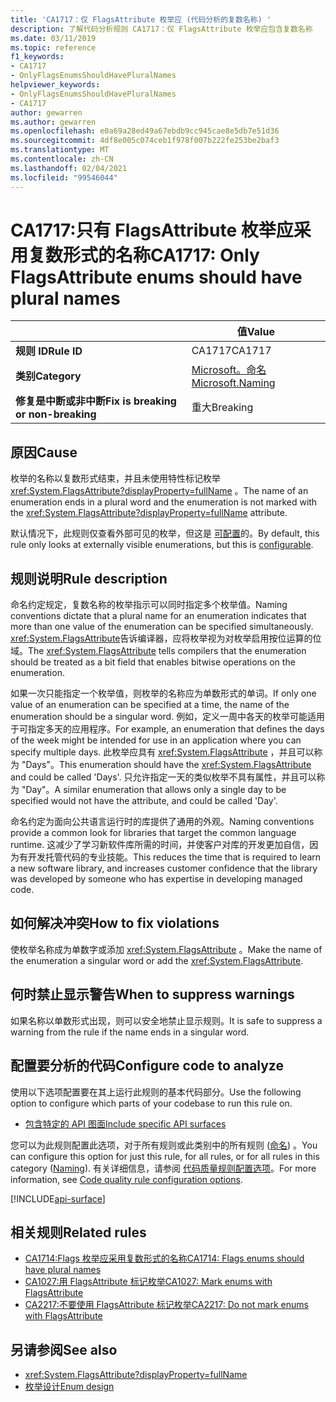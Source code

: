 ```yaml
---
title: 'CA1717：仅 FlagsAttribute 枚举应 (代码分析的复数名称) '
description: 了解代码分析规则 CA1717：仅 FlagsAttribute 枚举应包含复数名称
ms.date: 03/11/2019
ms.topic: reference
f1_keywords:
- CA1717
- OnlyFlagsEnumsShouldHavePluralNames
helpviewer_keywords:
- OnlyFlagsEnumsShouldHavePluralNames
- CA1717
author: gewarren
ms.author: gewarren
ms.openlocfilehash: e0a69a28ed49a67ebdb9cc945cae8e5db7e51d36
ms.sourcegitcommit: 4df8e005c074ceb1f978f007b222fe253be2baf3
ms.translationtype: MT
ms.contentlocale: zh-CN
ms.lasthandoff: 02/04/2021
ms.locfileid: "99546044"
---
```

# <a name="ca1717-only-flagsattribute-enums-should-have-plural-names"></a><span data-ttu-id="56208-103">CA1717:只有 FlagsAttribute 枚举应采用复数形式的名称</span><span class="sxs-lookup"><span data-stu-id="56208-103">CA1717: Only FlagsAttribute enums should have plural names</span></span>

| | <span data-ttu-id="56208-104">值</span><span class="sxs-lookup"><span data-stu-id="56208-104">Value</span></span> |
|-|-|
| <span data-ttu-id="56208-105">**规则 ID**</span><span class="sxs-lookup"><span data-stu-id="56208-105">**Rule ID**</span></span> |<span data-ttu-id="56208-106">CA1717</span><span class="sxs-lookup"><span data-stu-id="56208-106">CA1717</span></span>|
| <span data-ttu-id="56208-107">**类别**</span><span class="sxs-lookup"><span data-stu-id="56208-107">**Category**</span></span> |[<span data-ttu-id="56208-108">Microsoft。命名</span><span class="sxs-lookup"><span data-stu-id="56208-108">Microsoft.Naming</span></span>](naming-warnings.md)|
| <span data-ttu-id="56208-109">**修复是中断或非中断**</span><span class="sxs-lookup"><span data-stu-id="56208-109">**Fix is breaking or non-breaking**</span></span> |<span data-ttu-id="56208-110">重大</span><span class="sxs-lookup"><span data-stu-id="56208-110">Breaking</span></span>|

## <a name="cause"></a><span data-ttu-id="56208-111">原因</span><span class="sxs-lookup"><span data-stu-id="56208-111">Cause</span></span>

<span data-ttu-id="56208-112">枚举的名称以复数形式结束，并且未使用特性标记枚举 <xref:System.FlagsAttribute?displayProperty=fullName> 。</span><span class="sxs-lookup"><span data-stu-id="56208-112">The name of an enumeration ends in a plural word and the enumeration is not marked with the <xref:System.FlagsAttribute?displayProperty=fullName> attribute.</span></span>

<span data-ttu-id="56208-113">默认情况下，此规则仅查看外部可见的枚举，但这是 [可配置](#configure-code-to-analyze)的。</span><span class="sxs-lookup"><span data-stu-id="56208-113">By default, this rule only looks at externally visible enumerations, but this is [configurable](#configure-code-to-analyze).</span></span>

## <a name="rule-description"></a><span data-ttu-id="56208-114">规则说明</span><span class="sxs-lookup"><span data-stu-id="56208-114">Rule description</span></span>

<span data-ttu-id="56208-115">命名约定规定，复数名称的枚举指示可以同时指定多个枚举值。</span><span class="sxs-lookup"><span data-stu-id="56208-115">Naming conventions dictate that a plural name for an enumeration indicates that more than one value of the enumeration can be specified simultaneously.</span></span> <span data-ttu-id="56208-116"><xref:System.FlagsAttribute>告诉编译器，应将枚举视为对枚举启用按位运算的位域。</span><span class="sxs-lookup"><span data-stu-id="56208-116">The <xref:System.FlagsAttribute> tells compilers that the enumeration should be treated as a bit field that enables bitwise operations on the enumeration.</span></span>

<span data-ttu-id="56208-117">如果一次只能指定一个枚举值，则枚举的名称应为单数形式的单词。</span><span class="sxs-lookup"><span data-stu-id="56208-117">If only one value of an enumeration can be specified at a time, the name of the enumeration should be a singular word.</span></span> <span data-ttu-id="56208-118">例如，定义一周中各天的枚举可能适用于可指定多天的应用程序。</span><span class="sxs-lookup"><span data-stu-id="56208-118">For example, an enumeration that defines the days of the week might be intended for use in an application where you can specify multiple days.</span></span> <span data-ttu-id="56208-119">此枚举应具有 <xref:System.FlagsAttribute> ，并且可以称为 "Days"。</span><span class="sxs-lookup"><span data-stu-id="56208-119">This enumeration should have the <xref:System.FlagsAttribute> and could be called 'Days'.</span></span> <span data-ttu-id="56208-120">只允许指定一天的类似枚举不具有属性，并且可以称为 "Day"。</span><span class="sxs-lookup"><span data-stu-id="56208-120">A similar enumeration that allows only a single day to be specified would not have the attribute, and could be called 'Day'.</span></span>

<span data-ttu-id="56208-121">命名约定为面向公共语言运行时的库提供了通用的外观。</span><span class="sxs-lookup"><span data-stu-id="56208-121">Naming conventions provide a common look for libraries that target the common language runtime.</span></span> <span data-ttu-id="56208-122">这减少了学习新软件库所需的时间，并使客户对库的开发更加自信，因为有开发托管代码的专业技能。</span><span class="sxs-lookup"><span data-stu-id="56208-122">This reduces the time that is required to learn a new software library, and increases customer confidence that the library was developed by someone who has expertise in developing managed code.</span></span>

## <a name="how-to-fix-violations"></a><span data-ttu-id="56208-123">如何解决冲突</span><span class="sxs-lookup"><span data-stu-id="56208-123">How to fix violations</span></span>

<span data-ttu-id="56208-124">使枚举名称成为单数字或添加 <xref:System.FlagsAttribute> 。</span><span class="sxs-lookup"><span data-stu-id="56208-124">Make the name of the enumeration a singular word or add the <xref:System.FlagsAttribute>.</span></span>

## <a name="when-to-suppress-warnings"></a><span data-ttu-id="56208-125">何时禁止显示警告</span><span class="sxs-lookup"><span data-stu-id="56208-125">When to suppress warnings</span></span>

<span data-ttu-id="56208-126">如果名称以单数形式出现，则可以安全地禁止显示规则。</span><span class="sxs-lookup"><span data-stu-id="56208-126">It is safe to suppress a warning from the rule if the name ends in a singular word.</span></span>

## <a name="configure-code-to-analyze"></a><span data-ttu-id="56208-127">配置要分析的代码</span><span class="sxs-lookup"><span data-stu-id="56208-127">Configure code to analyze</span></span>

<span data-ttu-id="56208-128">使用以下选项配置要在其上运行此规则的基本代码部分。</span><span class="sxs-lookup"><span data-stu-id="56208-128">Use the following option to configure which parts of your codebase to run this rule on.</span></span>

- [<span data-ttu-id="56208-129">包含特定的 API 图面</span><span class="sxs-lookup"><span data-stu-id="56208-129">Include specific API surfaces</span></span>](#include-specific-api-surfaces)

<span data-ttu-id="56208-130">您可以为此规则配置此选项，对于所有规则或此类别中的所有规则 ([命名](naming-warnings.md)) 。</span><span class="sxs-lookup"><span data-stu-id="56208-130">You can configure this option for just this rule, for all rules, or for all rules in this category ([Naming](naming-warnings.md)).</span></span> <span data-ttu-id="56208-131">有关详细信息，请参阅 [代码质量规则配置选项](../code-quality-rule-options.md)。</span><span class="sxs-lookup"><span data-stu-id="56208-131">For more information, see [Code quality rule configuration options](../code-quality-rule-options.md).</span></span>

[!INCLUDE[api-surface](~/includes/code-analysis/api-surface.md)]

## <a name="related-rules"></a><span data-ttu-id="56208-132">相关规则</span><span class="sxs-lookup"><span data-stu-id="56208-132">Related rules</span></span>

- [<span data-ttu-id="56208-133">CA1714:Flags 枚举应采用复数形式的名称</span><span class="sxs-lookup"><span data-stu-id="56208-133">CA1714: Flags enums should have plural names</span></span>](ca1714.md)
- [<span data-ttu-id="56208-134">CA1027:用 FlagsAttribute 标记枚举</span><span class="sxs-lookup"><span data-stu-id="56208-134">CA1027: Mark enums with FlagsAttribute</span></span>](ca1027.md)
- [<span data-ttu-id="56208-135">CA2217:不要使用 FlagsAttribute 标记枚举</span><span class="sxs-lookup"><span data-stu-id="56208-135">CA2217: Do not mark enums with FlagsAttribute</span></span>](ca2217.md)

## <a name="see-also"></a><span data-ttu-id="56208-136">另请参阅</span><span class="sxs-lookup"><span data-stu-id="56208-136">See also</span></span>

- <xref:System.FlagsAttribute?displayProperty=fullName>
- [<span data-ttu-id="56208-137">枚举设计</span><span class="sxs-lookup"><span data-stu-id="56208-137">Enum design</span></span>](../../../standard/design-guidelines/enum.md)
